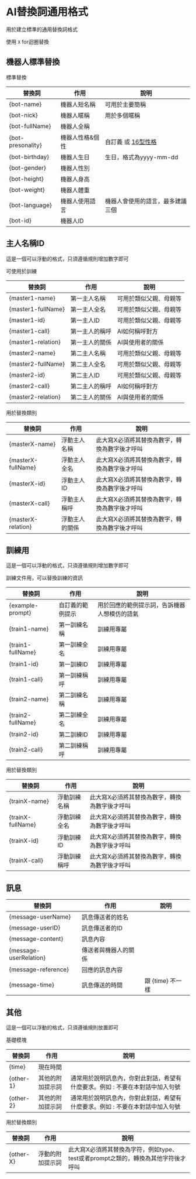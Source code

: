# AI替換詞通用格式

用於建立標準的通用替換詞格式

使用 ``X`` for迴圈替換

## 機器人標準替換

標準替換

| 替換詞 | 作用 | 說明 |
|-----|-----|-----|
| {bot-name} | 機器人短名稱 | 可用於主要簡稱 |
| {bot-nick} | 機器人暱稱 | 用於多個暱稱 |
| {bot-fullName} | 機器人全稱 | |
| {bot-presonality} | 機器人性格&個性 | 自訂義 或 [16型性格](https://www.16personalities.com/tw/%E6%80%A7%E6%A0%BC%E6%B8%AC%E8%A9%A6) |
| {bot-birthday} | 機器人生日 | 生日，格式為yyyy-mm-dd |
| {bot-gender} | 機器人性別 | |
| {bot-height} | 機器人身高 | |
| {bot-weight} | 機器人體重 | |
| {bot-language} | 機器人使用語言 | 機器人會使用的語言，最多建議三個 |
| {bot-id} | 機器人ID | |

## 主人名稱ID

這是一個可以浮動的格式，只須遵循規則增加數字即可

可使用於訓練

| 替換詞 | 作用 | 說明 |
|-----|-----|-----|
| {master1-name} | 第一主人名稱 | 可用於類似父親、母親等 |
| {master1-fullName} | 第一主人全名 | 可用於類似父親、母親等 |
| {master1-id} | 第一主人ID | 可用於類似父親、母親等 |
| {master1-call} | 第一主人的稱呼 | AI如何稱呼對方 |
| {master1-relation} | 第一主人的關係 | AI與使用者的關係 |
| {master2-name} | 第二主人名稱 | 可用於類似父親、母親等 |
| {master2-fullName} | 第二主人全名 | 可用於類似父親、母親等 |
| {master2-id} | 第二主人ID | 可用於類似父親、母親等 |
| {master2-call} | 第二主人的稱呼 | AI如何稱呼對方 |
| {master2-relation} | 第二主人的關係 | AI與使用者的關係 |

用於替換類別

| 替換詞 | 作用 | 說明 |
|-----|-----|-----|
| {masterX-name} | 浮動主人名稱 | 此大寫X必須將其替換為數字，轉換為數字後才呼叫 |
| {masterX-fullName} | 浮動主人全名 | 此大寫X必須將其替換為數字，轉換為數字後才呼叫 |
| {masterX-id} | 浮動主人ID | 此大寫X必須將其替換為數字，轉換為數字後才呼叫 |
| {masterX-call} | 浮動主人稱呼 | 此大寫X必須將其替換為數字，轉換為數字後才呼叫 |
| {masterX-relation} | 浮動主人的關係 | 此大寫X必須將其替換為數字，轉換為數字後才呼叫 |

## 訓練用

這是一個可以浮動的格式，只須遵循規則增加數字即可

訓練文件用，可以替換訓練的資訊

| 替換詞 | 作用 | 說明 |
|-----|-----|-----|
| {example-prompt} | 自訂義的範例提示 | 用於回應的範例提示詞，告訴機器人想模仿的語氣 |
| {train1-name} | 第一訓練名稱 | 訓練用專屬 |
| {train1-fullName} | 第一訓練全名 | 訓練用專屬 |
| {train1-id} | 第一訓練ID | 訓練用專屬 |
| {train1-call} | 第一訓練稱呼 | 訓練用專屬 |
| {train2-name} | 第二訓練名稱 | 訓練用專屬 |
| {train2-fullName} | 第二訓練全名 | 訓練用專屬 |
| {train2-id} | 第二訓練ID | 訓練用專屬 |
| {train2-call} | 第二訓練稱呼 | 訓練用專屬 |

用於替換類別

| 替換詞 | 作用 | 說明 |
|-----|-----|-----|
| {trainX-name} | 浮動訓練名稱 | 此大寫X必須將其替換為數字，轉換為數字後才呼叫 |
| {trainX-fullName} | 浮動訓練全名 | 此大寫X必須將其替換為數字，轉換為數字後才呼叫 |
| {trainX-id} | 浮動訓練ID | 此大寫X必須將其替換為數字，轉換為數字後才呼叫 |
| {trainX-call} | 浮動訓練稱呼 | 此大寫X必須將其替換為數字，轉換為數字後才呼叫 |

## 訊息

| 替換詞 | 作用 | 說明 |
|-----|-----|-----|
| {message-userName} | 訊息傳送者的姓名 | |
| {message-userID} | 訊息傳送者的ID | |
| {message-content} | 訊息內容 | |
| {message-userRelation} | 傳送者與機器人的關係 | |
| {message-reference} | 回應的訊息內容 | |
| {message-time} | 訊息傳送的時間 | 跟 {time} 不一樣 |

## 其他

這是一個可以浮動的格式，只須遵循規則放置即可

基礎模塊

| 替換詞 | 作用 | 說明 |
|-----|-----|-----|
| {time} | 現在時間 | |
| {other-1} | 其他的附加提示詞 | 通常用於說明訊息內，你對此對話，希望有什麼要求。例如 : 不要在本對話中加入句號 |
| {other-2} | 其他的附加提示詞 | 通常用於說明訊息內，你對此對話，希望有什麼要求。例如 : 不要在本對話中加入句號 |


用於替換類別

| 替換詞 | 作用 | 說明 |
|-----|-----|-----|
| {other-X} | 浮動的附加提示詞 | 此大寫X必須將其替換為字符，例如type、test或者prompt之類的，轉換為其他字符後才呼叫 |
